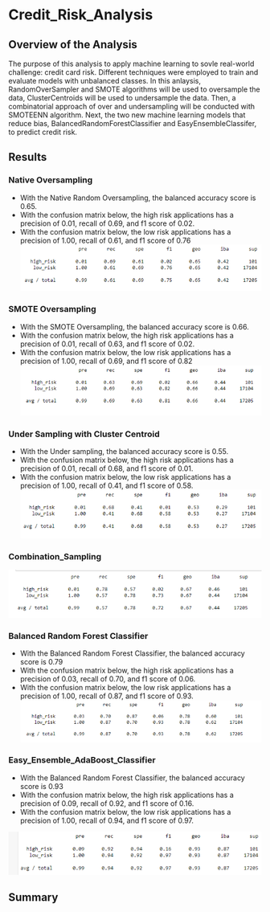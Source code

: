 # Credit_Risk_Analysis

## Overview of the Analysis
The purpose of this analysis to apply machine learning to sovle real-world challenge: credit card risk. Different techniques were employed to train and evaluate models with unbalanced classes. In this anlaysis, RandomOverSampler and SMOTE algorithms will be used to oversample the data, ClusterCentroids will be used to undersample the data. Then, a combinatorial approach of over and undersampling will be conducted with SMOTEENN algorithm. Next, the two new machine learning models that reduce bias, BalancedRandomForestClassifier and EasyEnsembleClassifer, to predict credit risk.

## Results

### Native Oversampling
- With the Native Random Oversampling, the balanced accuracy score is 0.65.
- With the confusion matrix below, the high risk applications has a precision of 0.01, recall of 0.69, and f1 score of 0.02.
- With the confusion matrix below, the low risk applications has a precision of 1.00, recall of 0.61, and f1 score of 0.76
![](Images/Native_Oversampling.PNG)

### SMOTE Oversampling
- With the SMOTE Oversampling, the balanced accuracy score is 0.66.
- With the confusion matrix below, the high risk applications has a precision of 0.01, recall of 0.63, and f1 score of 0.02.
- With the confusion matrix below, the low risk applications has a precision of 1.00, recall of 0.69, and f1 score of 0.82
![](Images/SMOTE_Oversampling.PNG)

### Under Sampling with Cluster Centroid
- With the Under sampling, the balanced accuracy score is 0.55.
- With the confusion matrix below, the high risk applications has a precision of 0.01, recall of 0.68, and f1 score of 0.01.
- With the confusion matrix below, the low risk applications has a precision of 1.00, recall of 0.41, and f1 score of 0.58.
![](Images/Under_Sampling.PNG)

### Combination_Sampling
![](Images/Combination_Sampling.PNG)

### Balanced Random Forest Classifier
- With the Balanced Random Forest Classifier, the balanced accuracy score is 0.79
- With the confusion matrix below, the high risk applications has a precision of 0.03, recall of 0.70, and f1 score of 0.06.
- With the confusion matrix below, the low risk applications has a precision of 1.00, recall of 0.87, and f1 score of 0.93.
![](Images/Balanced_Random_Forest_Classifier.PNG)

### Easy_Ensemble_AdaBoost_Classifier
- With the Balanced Random Forest Classifier, the balanced accuracy score is 0.93
- With the confusion matrix below, the high risk applications has a precision of 0.09, recall of 0.92, and f1 score of 0.16.
- With the confusion matrix below, the low risk applications has a precision of 1.00, recall of 0.94, and f1 score of 0.97.

![](Images/Easy_Ensemble_AdaBoost_Classifier.PNG)






## Summary
